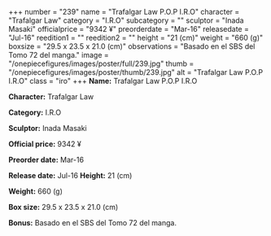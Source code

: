 +++
number = "239"
name = "Trafalgar Law P.O.P I.R.O"
character = "Trafalgar Law"
category = "I.R.O"
subcategory = ""
sculptor = "Inada Masaki"
officialprice = "9342 ¥"
preorderdate = "Mar-16"
releasedate = "Jul-16"
reedition1 = ""
reedition2 = ""
height = "21 (cm)"
weight = "660 (g)"
boxsize = "29.5 x 23.5 x 21.0 (cm)"
observations = "Basado en el SBS del Tomo 72 del manga."
image = "/onepiecefigures/images/poster/full/239.jpg"
thumb = "/onepiecefigures/images/poster/thumb/239.jpg"
alt = "Trafalgar Law P.O.P I.R.O"
class = "iro"
+++
**Name:** Trafalgar Law P.O.P I.R.O

**Character:** Trafalgar Law

**Category:** I.R.O 

**Sculptor:** Inada Masaki

**Official price:** 9342 ¥

**Preorder date:** Mar-16

**Release date:** Jul-16
**Height:** 21 (cm)

**Weight:** 660 (g)

**Box size:** 29.5 x 23.5 x 21.0 (cm)

**Bonus:** Basado en el SBS del Tomo 72 del manga.
